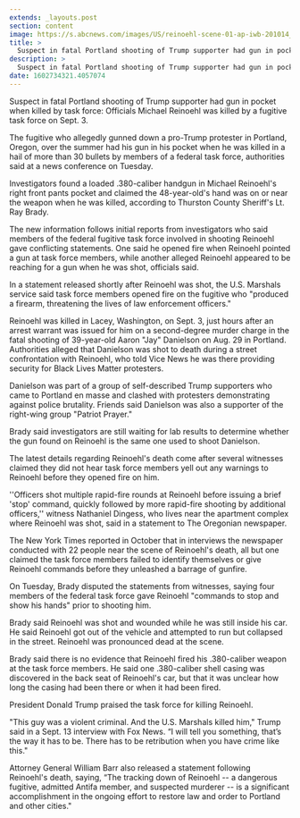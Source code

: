 ```yaml
--- 
extends: _layouts.post 
section: content 
image: https://s.abcnews.com/images/US/reinoehl-scene-01-ap-iwb-201014_1602695875669_hpMain_16x9_992.jpg 
title: > 
  Suspect in fatal Portland shooting of Trump supporter had gun in pocket when killed by task force: Officials 
description: > 
  Suspect in fatal Portland shooting of Trump supporter had gun in pocket when killed by task force: Officials Michael Reinoehl was killed by a fugitive task force on Sept. 3.The new information follows initial reports from investigators who said members of the federal fugitive task force involved in shooting Reinoehl gave conflicting statements.One said he opened fire when Reinoehl pointed a gun at task force members, while another alleged Reinoehl appeared to be reaching for a gun when he was shot, officials said.Marshals service said task force members opened fire on the fugitive who "produced a firearm, threatening the lives of law enforcement officers."Brady said there is no evidence that Reinoehl fired his .380-caliber weapon at the task force members. 
date: 1602734321.4057074 
--- 
```

Suspect in fatal Portland shooting of Trump supporter had gun in pocket when killed by task force: Officials Michael Reinoehl was killed by a fugitive task force on Sept. 3.

The fugitive who allegedly gunned down a pro-Trump protester in Portland, Oregon, over the summer had his gun in his pocket when he was killed in a hail of more than 30 bullets by members of a federal task force, authorities said at a news conference on Tuesday.

Investigators found a loaded .380-caliber handgun in Michael Reinoehl's right front pants pocket and claimed the 48-year-old's hand was on or near the weapon when he was killed, according to Thurston County Sheriff's Lt. Ray Brady.

The new information follows initial reports from investigators who said members of the federal fugitive task force involved in shooting Reinoehl gave conflicting statements. One said he opened fire when Reinoehl pointed a gun at task force members, while another alleged Reinoehl appeared to be reaching for a gun when he was shot, officials said.

In a statement released shortly after Reinoehl was shot, the U.S. Marshals service said task force members opened fire on the fugitive who "produced a firearm, threatening the lives of law enforcement officers."

Reinoehl was killed in Lacey, Washington, on Sept. 3, just hours after an arrest warrant was issued for him on a second-degree murder charge in the fatal shooting of 39-year-old Aaron "Jay" Danielson on Aug. 29 in Portland. Authorities alleged that Danielson was shot to death during a street confrontation with Reinoehl, who told Vice News he was there providing security for Black Lives Matter protesters.

Danielson was part of a group of self-described Trump supporters who came to Portland en masse and clashed with protesters demonstrating against police brutality. Friends said Danielson was also a supporter of the right-wing group "Patriot Prayer."

Brady said investigators are still waiting for lab results to determine whether the gun found on Reinoehl is the same one used to shoot Danielson.

The latest details regarding Reinoehl's death come after several witnesses claimed they did not hear task force members yell out any warnings to Reinoehl before they opened fire on him.

''Officers shot multiple rapid-fire rounds at Reinoehl before issuing a brief 'stop' command, quickly followed by more rapid-fire shooting by additional officers,'' witness Nathaniel Dingess, who lives near the apartment complex where Reinoehl was shot, said in a statement to The Oregonian newspaper.

The New York Times reported in October that in interviews the newspaper conducted with 22 people near the scene of Reinoehl's death, all but one claimed the task force members failed to identify themselves or give Reinoehl commands before they unleashed a barrage of gunfire.

On Tuesday, Brady disputed the statements from witnesses, saying four members of the federal task force gave Reinoehl "commands to stop and show his hands" prior to shooting him.

Brady said Reinoehl was shot and wounded while he was still inside his car. He said Reinoehl got out of the vehicle and attempted to run but collapsed in the street. Reinoehl was pronounced dead at the scene.

Brady said there is no evidence that Reinoehl fired his .380-caliber weapon at the task force members. He said one .380-caliber shell casing was discovered in the back seat of Reinoehl's car, but that it was unclear how long the casing had been there or when it had been fired.

President Donald Trump praised the task force for killing Reinoehl.

"This guy was a violent criminal. And the U.S. Marshals killed him," Trump said in a Sept. 13 interview with Fox News. “I will tell you something, that’s the way it has to be. There has to be retribution when you have crime like this."

Attorney General William Barr also released a statement following Reinoehl's death, saying, “The tracking down of Reinoehl -- a dangerous fugitive, admitted Antifa member, and suspected murderer -- is a significant accomplishment in the ongoing effort to restore law and order to Portland and other cities."